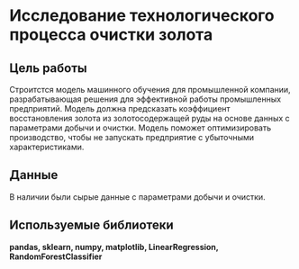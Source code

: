 # Исследование технологического процесса очистки золота


## Цель работы

Строитстся модель машинного обучения для промышленной компании, разрабатывающая решения для эффективной работы промышленных предприятий. Модель должна предсказать коэффициент восстановления золота из золотосодержащей руды на основе данных с параметрами добычи и очистки. Модель поможет оптимизировать производство, чтобы не запускать предприятие с убыточными характеристиками.

## Данные

В наличии были сырые данные с параметрами добычи и очистки.

## Используемые библиотеки

**pandas, sklearn, numpy, matplotlib, LinearRegression, RandomForestClassifier**
